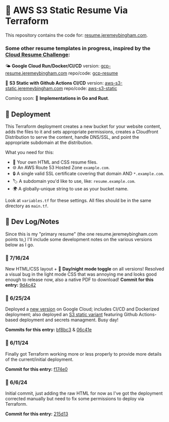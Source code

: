 # 🧾 AWS S3 Static Resume Via Terraform

This repository contains the code for: [resume.jeremeybingham.com](https://resume.jeremeybingham.com).

### Some other resume templates in progress, inspired by the [Cloud Resume Challenge](https://cloudresumechallenge.dev/docs/the-challenge/aws/):

🌤️ **Google Cloud Run/Docker/CI/CD** version: [gcp-resume.jeremeybingham.com](https://gcp-resume.jeremeybingham.com) 
repo/code: [gcp-resume](https://github.com/jeremeybingham/gcp-resume)

💽 **S3 Static with Github Actions CI/CD** version: [aws-s3-static.jeremeybingham.com](https://aws-s3-static.jeremeybingham.com) 
repo/code: [aws-s3-static](https://github.com/jeremeybingham/aws-s3-static)

Coming soon:
🦀 **Implementations in Go and Rust**.

## 🚀 Deployment

This Terraform deployment creates a new bucket for your website content, adds the files to it and sets appropriate permissions, creates a Cloudfront Distribution to serve the content, handle DNS/SSL, and point the appropriate subdomain at the distribution. 

What you need for this:
- 📝 Your own HTML and CSS resume files.
- 🌐 An AWS Route 53 Hosted Zone `example.com`.
- 🔒 A single valid SSL certificate covering that domain AND `*.example.com`.
- 🏷️ A subdomain you'd like to use, like: `resume.example.com`.
- 🌍 A globally-unique string to use as your bucket name.

Look at `variables.tf` for these settings.
All files should be in the same directory as `main.tf`.


## 📒 Dev Log/Notes
Since this is my "primary resume" (the one resume.jeremeybingham.com points to,) I'll include some development notes on the various versions below as I go.

### 📅 7/16/24
New HTML/CSS layout + 🌙 **Day/night mode toggle** on all versions! Resolved a visual bug in the light mode CSS that was annoying me and looks good enough to release now, also a native PDF to download!
**Commit for this entry:** [9d4c42](
https://github.com/jeremeybingham/resume/commit/9d4c42653d9ad3306f2a2a536d391050d4310ae5)

### 📅 6/25/24
Deployed a [new version](https://gcp-resume.jeremeybingham.com) on Google Cloud; includes CI/CD and Dockerized deployment; also deployed an [S3 static variant](https://github.com/jeremeybingham/aws-s3-static) featuring Github Actions-based deployment and secrets managment. Busy day! 

**Commits for this entry:** [bf8bc3](https://github.com/jeremeybingham/gcp-resume/commit/bf8bc31287f564be87867d3a8a67e9fc24bded66) & [06c41e](https://github.com/jeremeybingham/aws-s3-static/commit/06c41e7eb6bddbb0e185656cd88c16c8c642402c)

### 📅 6/11/24
Finally got Terraform working more or less properly to provide more details of the current/initial deployment.

**Commit for this entry:** [f174e0](https://github.com/jeremeybingham/resume/commit/f174e02f38457e188c3bc40d8d2a97e3859de3e3)

### 📅 6/6/24
Initial commit, just adding the raw HTML for now as I've got the deployment corrected manually but need to fix some permissions to deploy via Terraform.

**Commit for this entry:** [215d13](https://github.com/jeremeybingham/resume/commit/215d1332a99510c9105b8c363066b09814529fd8)
